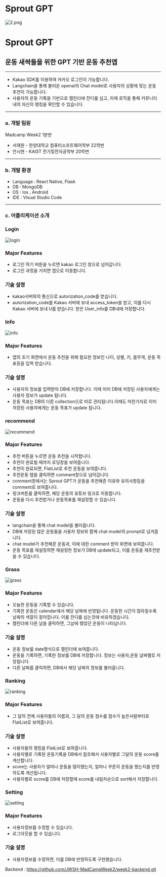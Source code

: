 # Sprout GPT

![2.png](https://prod-files-secure.s3.us-west-2.amazonaws.com/f6cb388f-3934-47d6-9928-26d2e10eb0fc/067f0828-0849-4c57-82b4-de735a04c247/2.png)

# Sprout GPT

## 운동 새싹들을 위한 GPT 기반 운동 추천앱

---

- Kakao SDK를 이용하여 카카오 로그인이 가능합니다.
- Langchain을 통해 불러온 openai의 Chat model로 사용자의 상황에 맞는 운동 추천이 가능합니다.
- 사용자의 운동 기록을 기반으로 캘린더에 잔디를 심고, 자체 로직을 통해 커뮤니티 내의 자신의 랭킹을 확인할 수 있습니다.

---

### a. 개발 팀원

Madcamp Week2 1분반

- 서재원 - 한양대학교 컴퓨터소프트웨어학부 22학번
- 안시현 - KAIST 전기및전자공학부 20학번

---

### b. 개발 환경

- Language : React Native, Flask
- DB : MongoDB
- OS : Ios , Android
- IDE : Visual Studio Code

---

### c. 어플리케이션 소개

### Login
![login](https://github.com/JWSH-MadCampWeek2/week2-frontend/assets/79096116/8725ede8-fb08-4462-91ff-49cb08d2aaa0)


### Major Features

- 로그인 하기 버튼을 누르면 kakao 로그인 창으로 넘어갑니다.
- 로그인 과정을 거치면 앱으로 이동합니다.

### 기술 설명

- kakao서버와의 통신으로 autorization_code를 받습니다.
- autorization_code를 Kakao 서버에 보내 access_token을 받고, 이를 다시 Kakao 서버에 보내 U를 받습니다. 받은 User_info를 DB내에 저장합니다.

### Info
![info](https://github.com/JWSH-MadCampWeek2/week2-frontend/assets/79096116/a6520e6e-83a3-4f1b-81e5-ad7195a8a779)

### Major Features

- 앱의 초기 화면에서 운동 추천을 위해 필요한 정보인 나이, 성별, 키, 몸무게, 운동 목표등을 입력 받습니다.

### 기술 설명

- 사용자의 정보를 입력받아 DB에 저장합니다. 이때 이미 DB에 저장된 사용자에게는 사용자 정보가 update 됩니다.
- 운동 목표는 DB의 다른 collection으로 따로 관리됩니다.이때도 마찬가지로 이미 저장된 사용자에게는 운동 목표가 update 됩니다.

### recommend

![recommend](https://github.com/JWSH-MadCampWeek2/week2-frontend/assets/79096116/cd1cb70d-ec57-4e79-8abd-79a73d6fcfe7)

### Major Features

- 추천 버튼을 누르면 운동 추천을 시작합니다.
- 추천이 완료될 때까지 로딩창을 보여줍니다.
- 추천이 완료되면, FlatList로 추천 운동을 보여줍니다.
- 추천운동 탭을 클릭하면 comment창으로 넘어갑니다.
- comment창에서는 Sprout GPT가 운동을 추천해준 이유와 유의사항등을 comment로 보여줍니다.
- 링크버튼를 클릭하면, 해당 운동의 유튜브 링크로 이동합니다.
- 운동을 다시 추천받거나 운동목표를 재설정할 수 있습니다.

### 기술 설명

- langchain을 통해 chat model을 불러옵니다.
- DB에 저장된 많은 운동들을 사용자 정보와 함께 chat model의 prompt로 넘겨줍니다.
- chat model가 추천해준 운동과, 이에 대한 comment 받아 화면에 보여줍니다.
- 운동 목표를 재설정하면 재설정한 정보가 DB에 update되고, 이를 운동을 재추천받을 수 있습니다.

### Grass

![grass](https://github.com/JWSH-MadCampWeek2/week2-frontend/assets/79096116/5ca1fe93-a7b8-4373-9502-63dc27506e44)

### Major Features

- 오늘한 운동을 기록할 수 있습니다.
- 기록한 운동은 calendar에서 해당 날짜에 반영됩니다. 운동한 시간이 많아질수록 날짜의 색깔이 짙어집니다. 이를 잔디를 심는것에 비유하겠습니다.
- 캘린더에 다른 날을 클릭하면, 그날에 했었던 운동이 나타납니다.

### 기술 설명

- 운동 정보를 date형식으로 캘린더에 보여줍니다.
- 운동을 기록하면, 기록한 정보를 DB에 저장합니다. 정보는 사용자,운동 날짜별로 저장됩니다.
- 다른 날짜를 클릭하면, DB에서 해당 날짜의 정보를 불러옵니다.

### Ranking

![ranking](https://github.com/JWSH-MadCampWeek2/week2-frontend/assets/79096116/d92b5e35-f2dc-4bf9-bbdf-2401ff2b968f)

### Major Features

- 그 달의 전체 사용자들의 이름과, 그 달의 운동 점수를 점수가 높은사람부터로 FlatList로 보여줍니다.

### 기술 설명

- 사용자들의 랭킹을 FlatList로 보여줍니다.
- 사용자별로 기록된 운동기록을 DB에서 참조해서 사용자별로 그달의 운동 score를 계산합니다.
- score는 사용자가 얼마나 운동을 많이했는지, 얼마나 꾸준히 운동을 했는지를 반영하도록 계산됩니다.
- 사용자별로 score를 DB에 저장할때 score를 내림차순으로 sort해서 저장합니다.

### Setting

![setting](https://github.com/JWSH-MadCampWeek2/week2-frontend/assets/79096116/83ad8ed8-1c61-40b2-8e68-90dd7c8a1d03)

### Major Features

- 사용자정보를 수정할 수 있습니다.
- 로그아웃을 할 수 있습니다.

### 기술 설명

- 사용자정보를 수정하면, 이를 DB에 반영하도록 구현했습니다.


Backend : https://github.com/JWSH-MadCampWeek2/week2-backend.git
